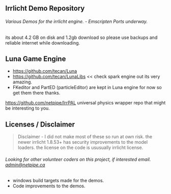 ## Irrlicht Demo Repository
###### Various Demos for the irrlicht engine. - Emscripten Ports underway.
its about 4.2 GB on disk and 1.2gb download so please use backups and reliable internet while downloading.

## Luna Game Engine
- https://github.com/tecan/Luna
- https://github.com/tecan/LunaLibs  << check spark engine out its very amazing.
- FKeditor and PartED (particleEditor) are kept in Luna engine for now so get them there thanks.

https://github.com/netpipe/IrrPAL universal physics wrapper repo that might be interesting to you.

## Licenses / Disclaimer
> Disclaimer - I did not make most of these so run at own risk. the newer irrlicht 1.8.53+ has security improvements to the model loaders.
> the license on the code is ususually irrlicht license.

###### Looking for other volunteer coders on this project, if interested email. admin@netpipe.ca
- windows build targets made for the demos.
- Code improvements to the demos.

